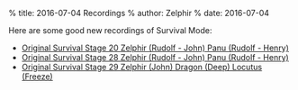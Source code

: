 % title: 2016-07-04 Recordings
% author: Zelphir
% date: 2016-07-04

Here are some good new recordings of Survival Mode:

* [Original Survival Stage 20 Zelphir (Rudolf - John) Panu (Rudolf - Henry)](https://app.box.com/s/09srxcmx4embku25ch3vw9p186qqg2si)
* [Original Survival Stage 28 Zelphir (Rudolf - John) Panu (Rudolf - Henry)](https://app.box.com/s/kxqgmr607qt90rfbjdoss7iedr2jqm8k)
* [Original Survival Stage 29 Zelphir (John) Dragon (Deep) Locutus (Freeze)](https://app.box.com/s/0rtaoj00d1t1qihs3bmjfdj3mxlo5jzg)
